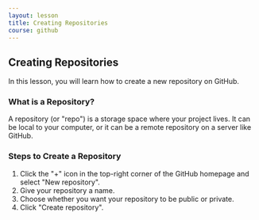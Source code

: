 ```yaml
---
layout: lesson
title: Creating Repositories
course: github
---
```


## Creating Repositories

In this lesson, you will learn how to create a new repository on GitHub.

### What is a Repository?

A repository (or "repo") is a storage space where your project lives. It can be local to your computer, or it can be a remote repository on a server like GitHub.

### Steps to Create a Repository

1.  Click the "+" icon in the top-right corner of the GitHub homepage and select "New repository".
2.  Give your repository a name.
3.  Choose whether you want your repository to be public or private.
4.  Click "Create repository".
